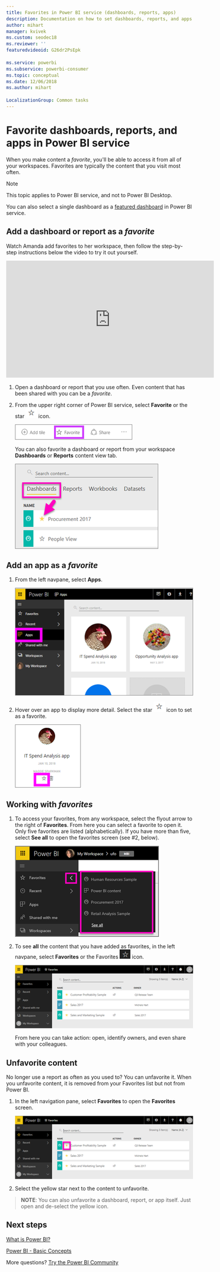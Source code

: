 ```yaml
---
title: Favorites in Power BI service (dashboards, reports, apps)
description: Documentation on how to set dashboards, reports, and apps as favorites in Power BI service
author: mihart
manager: kvivek
ms.custom: seodec18
ms.reviewer: ''
featuredvideoid: G26dr2PsEpk

ms.service: powerbi
ms.subservice: powerbi-consumer
ms.topic: conceptual
ms.date: 12/06/2018
ms.author: mihart

LocalizationGroup: Common tasks
---
```

# Favorite dashboards, reports, and apps in Power BI service
When you make content a *favorite*,  you'll be able to access it from all of your workspaces.  Favorites are typically the content that you visit most often.

> [!NOTE]
> This topic applies to Power BI service, and not to Power BI Desktop.
> 
> 

You can also select a single dashboard as a [featured dashboard](end-user-featured.md) in Power BI service.

## Add a dashboard or report as a *favorite*
Watch Amanda add favorites to her workspace, then follow the step-by-step instructions below the video to try it out yourself.

<iframe width="560" height="315" src="https://www.youtube.com/embed/G26dr2PsEpk" frameborder="0" allowfullscreen></iframe>


1. Open a dashboard or report that you use often. Even content that has been shared with you can be a *favorite*.
2. From the upper right corner of Power BI service, select **Favorite** or the star ![star icon](./media/end-user-favorite/power-bi-favorite-icon.png)  icon.
   
   ![Favorite icon](./media/end-user-favorite/powerbi-dashboard-favorite.png)
   
   You can also favorite a dashboard or report from your workspace **Dashboards** or **Reports** content view tab.
   
   ![Dashboard tab with yellow star](./media/end-user-favorite/power-bi-dashboard-favorite.png)

## Add an app as a *favorite*

1. From the left navpane, select **Apps**.

   ![dashboard](./media/end-user-favorite/power-bi-favorite-apps.png)

2. Hover over an app to display more detail.  Select the star ![star icon](./media/end-user-favorite/power-bi-favorite-icon.png)  icon to set as a favorite.
   
   ![hover over app](./media/end-user-favorite/power-bi-favorite-app.png)

## Working with *favorites*
1. To access your favorites, from any workspace, select the flyout arrow to the right of **Favorites**.  From here you can select a favorite to open it. Only five favorites are listed (alphabetically). If you have more than five, select **See all** to open the favorites screen (see #2, below). 
   
   ![Favorites flyout](./media/end-user-favorite/power-bi-favorite-flyout-new.png)
2. To see **all** the content that you have added as favorites, in the left navpane, select **Favorites** or the Favorites ![star icon](./media/end-user-favorite/power-bi-favorites-icon.png)  icon.  
   
    ![favorite window](./media/end-user-favorite/power-bi-favorites-screen.png)
   
   From here you can take action: open, identify owners, and even share with your colleagues.

## Unfavorite content
No longer use a report as often as you used to?  You can unfavorite it. When you unfavorite content, it is removed from your Favorites list but not from Power BI.

1. In the left navigation pane, select **Favorites** to open the **Favorites** screen.
   
   ![Favorites screen](./media/end-user-favorite/power-bi-unfavorites-screen.png)
2. Select the yellow star next to the content to unfavorite.

> **NOTE**: You can also unfavorite a dashboard, report, or app itself. Just open and de-select the yellow icon.   
> 
> 

## Next steps
[What is Power BI?](../power-bi-overview.md)

[Power BI - Basic Concepts](end-user-basic-concepts.md)

More questions? [Try the Power BI Community](http://community.powerbi.com/)

